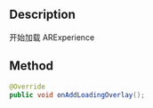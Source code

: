 ## Description

开始加载 ARExperience

## Method

```java
@Override
public void onAddLoadingOverlay();
```